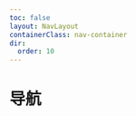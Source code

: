 ```yaml
---
toc: false
layout: NavLayout
containerClass: nav-container
dir:
  order: 10
---
```


# 导航

<AutoCatalog />
